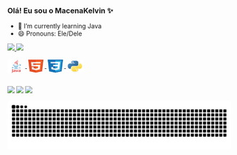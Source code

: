 ### Olá! Eu sou o MacenaKelvin ✨
- 🌱 I’m currently learning Java
- 😄 Pronouns: Ele/Dele

<div>
  <a href="https://github.com/Macenakelvin">
  <img height="150em" src="https://github-readme-stats.vercel.app/api?username=MacenaKelvin&show_icons=true&theme=tokyonight&include_all_commits=true&count_private=true"/>
  <img height="150em" src="https://github-readme-stats.vercel.app/api/top-langs/?username=MacenaKelvin&layout=compact&langs_count=7&theme=tokyonight"/>
</div>
<div style="display: inline_block"><br>
  <img align="center" alt="Kelvin-Java" height="30" width="40" src="https://github.com/devicons/devicon/blob/master/icons/java/java-original-wordmark.svg">
  <img align="center" alt="Kelvin-HTML" height="30" width="40" src="https://raw.githubusercontent.com/devicons/devicon/master/icons/html5/html5-original.svg">
  <img align="center" alt="Kelvin-CSS" height="30" width="40" src="https://raw.githubusercontent.com/devicons/devicon/master/icons/css3/css3-original.svg">
  <img align="center" alt="Kelvin-Python" height="30" width="40" src="https://raw.githubusercontent.com/devicons/devicon/master/icons/python/python-original.svg">
</div>
  
  ##
  
  <div> 
  <a href="https://instagram.com/macena.kelvin/" target="_blank"><img src="https://img.shields.io/badge/-Instagram-%23E4405F?style=for-the-badge&logo=instagram&logoColor=white" target="_blank"></a>
  <a href = "mailto:kelvinmacena699@gmail.com"><img src="https://img.shields.io/badge/-Gmail-%23333?style=for-the-badge&logo=gmail&logoColor=white" target="_blank"></a>
  <a href="https://www.linkedin.com/in/kelvin-silva-%F0%9F%8F%B3%EF%B8%8F%E2%80%8D%F0%9F%8C%88-59ab441b8/" target="_blank"><img src="https://img.shields.io/badge/-LinkedIn-%230077B5?style=for-the-badge&logo=linkedin&logoColor=white" target="_blank"></a> 
 
 ![Snake animation](https://github.com/MacenaKelvin/MacenaKelvin/blob/output/github-contribution-grid-snake.svg)
 
</div>

